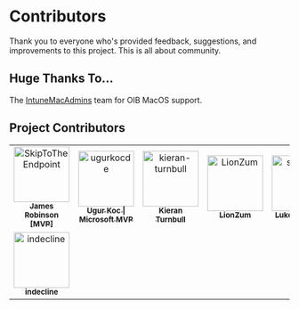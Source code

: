 # Contributors
Thank you to everyone who's provided feedback, suggestions, and improvements to this project. This is all about community.

## Huge Thanks To...
The [IntuneMacAdmins](https://intunemacadmins.com) team for OIB MacOS support.


## Project Contributors
<!-- readme: contributors -start -->
<table>
	<tbody>
		<tr>
            <td align="center">
                <a href="https://github.com/SkipToTheEndpoint">
                    <img src="https://avatars.githubusercontent.com/u/104939301?v=4" width="100;" alt="SkipToTheEndpoint"/>
                    <br />
                    <sub><b>James Robinson [MVP]</b></sub>
                </a>
            </td>
            <td align="center">
                <a href="https://github.com/ugurkocde">
                    <img src="https://avatars.githubusercontent.com/u/43906965?v=4" width="100;" alt="ugurkocde"/>
                    <br />
                    <sub><b>Ugur Koc | Microsoft MVP</b></sub>
                </a>
            </td>
            <td align="center">
                <a href="https://github.com/kieran-turnbull">
                    <img src="https://avatars.githubusercontent.com/u/12057476?v=4" width="100;" alt="kieran-turnbull"/>
                    <br />
                    <sub><b>Kieran Turnbull</b></sub>
                </a>
            </td>
            <td align="center">
                <a href="https://github.com/LionZum">
                    <img src="https://avatars.githubusercontent.com/u/26331426?v=4" width="100;" alt="LionZum"/>
                    <br />
                    <sub><b>LionZum</b></sub>
                </a>
            </td>
            <td align="center">
                <a href="https://github.com/sfaxluke">
                    <img src="https://avatars.githubusercontent.com/u/87503131?v=4" width="100;" alt="sfaxluke"/>
                    <br />
                    <sub><b>Luke Steward</b></sub>
                </a>
            </td>
            <td align="center">
                <a href="https://github.com/ee61re">
                    <img src="https://avatars.githubusercontent.com/u/1190365?v=4" width="100;" alt="ee61re"/>
                    <br />
                    <sub><b>Rob Ellis</b></sub>
                </a>
            </td>
		</tr>
		<tr>
            <td align="center">
                <a href="https://github.com/indecline">
                    <img src="https://avatars.githubusercontent.com/u/46539880?v=4" width="100;" alt="indecline"/>
                    <br />
                    <sub><b>indecline</b></sub>
                </a>
            </td>
		</tr>
	<tbody>
</table>
<!-- readme: contributors -end -->